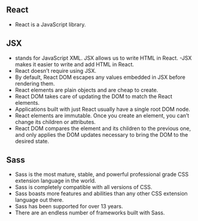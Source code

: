 ## React
- React is a JavaScript library.

## JSX 
- stands for JavaScript XML. JSX allows us to write HTML in React.
-JSX makes it easier to write and add HTML in React.
- React doesn’t require using JSX.
- By default, React DOM escapes any values embedded in JSX before rendering them.
- React elements are plain objects and are cheap to create. 
- React DOM takes care of updating the DOM to match the React elements.
- Applications built with just React usually have a single root DOM node.
- React elements are immutable. Once you create an element, you can’t change its children or attributes.
- React DOM compares the element and its children to the previous one, and only applies the DOM updates necessary to bring the DOM to the desired state.

## Sass
- Sass is the most mature, stable, and powerful professional grade CSS extension language in the world.
- Sass is completely compatible with all versions of CSS.
- Sass boasts more features and abilities than any other CSS extension language out there.
- Sass has been supported for over 13 years.
- There are an endless number of frameworks built with Sass.
